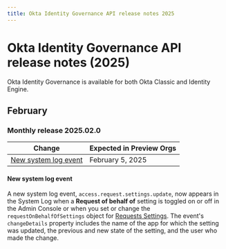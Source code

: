 ```yaml
---
title: Okta Identity Governance API release notes 2025
---
```


# Okta Identity Governance API release notes (2025)

Okta Identity Governance is available for both Okta Classic and Identity Engine.

## February

### Monthly release 2025.02.0

| Change | Expected in Preview Orgs |
|--------|--------------------------|
| [New system log event](#new-system-log-event) | February 5, 2025 |

#### New system log event

A new system log event, `access.request.settings.update`, now appears in the System Log when a **Request of behalf of** setting is toggled on or off in the Admin Console or when you set or change the `requestOnBehalfOfSettings` object for [Requests Settings](https://developer.okta.com/docs/api/iga/openapi/governance.requests.admin.v2/tag/Request-Settings/#tag/Request-Settings). The event's `changeDetails` property includes the name of the app for which the setting was updated, the previous and new state of the setting, and the user who made the change. <!--OKTA-857992-->
